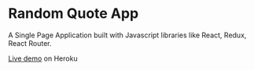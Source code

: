 # Random Quote App
A Single Page Application built with Javascript libraries like React, Redux, React Router.

[Live demo](protected-castle-51042.herokuapp.com) on Heroku

